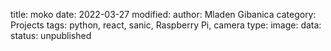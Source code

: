title: moko
date: 2022-03-27
modified:
author: Mladen Gibanica
category: Projects
tags: python, react, sanic, Raspberry Pi, camera
type:
image:
data:
status: unpublished
